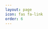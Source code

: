 ```yaml
---
layout: page
icon: fas fa-link
order: 6
---
```


<script>
window.location.href = "https://resume.totaldebug.uk/";
</script>

